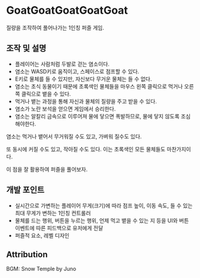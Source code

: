 # GoatGoatGoatGoatGoat
질량을 조작하여 풀어나가는 1인칭 퍼즐 게임.

## 조작 및 설명
- 플레이어는 사람처럼 두발로 걷는 염소이다.
- 염소는 WASD키로 움직이고, 스페이스로 점프할 수 있다.
- E키로 물체를 들 수 있지만, 자신보다 무거운 물체는 들 수 없다.
- 염소는 초식 동물이기 때문에 초록색인 물체들을 마우스 왼쪽 클릭으로 먹거나 오른쪽 클릭으로 뱉을 수 있다.
- 먹거나 뱉는 과정을 통해 자신과 물체의 질량을 주고 받을 수 있다.
- 염소가 노란 보석을 얻으면 게임에서 승리한다.
- 염소는 알칼리 금속으로 이루어져 물에 닿으면 폭발하므로, 물에 닿지 않도록 조심해야한다.

염소는 먹거나 뱉어서 무거워질 수도 있고, 가벼워 질수도 있다.

또 동시에 커질 수도 있고, 작아질 수도 있다. 이는 초록색인 모든 물체들도 마찬가지이다.

이 점을 잘 활용하여 퍼즐을 풀어보자.

## 개발 포인트
- 실시간으로 가변하는 플레이어 무게(크기)에 따라 점프 높이, 이동 속도, 들 수 있는 최대 무게가 변하는 1인칭 컨트롤러
- 물체를 드는 행위, 버튼을 누르는 행위, 언제 먹고 뱉을 수 있는 지 등을 UI와 버튼 이벤트에 따른 피드백으로 유저에게 전달
- 퍼즐적 요소, 레벨 디자인

## Attribution
BGM: Snow Temple by Juno
